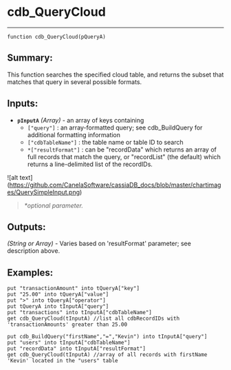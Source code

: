 # cdb_QueryCloud
---
```
function cdb_QueryCloud(pQueryA)
```
## Summary:
This function searches the specified cloud table, and returns the subset that matches that query in several possible formats.

## Inputs:
* **`pInputA`**  *(Array)* - an array of keys containing 
    * `["query"]` : an array-formatted query; see cdb_BuildQuery for additional formatting information
    - `["cdbTableName"]` : the table name or table ID to search
    - `*["resultFormat"]` : can be "recordData" which returns an array of full records that match the query, or "recordList" (the default) which returns a line-delimited list of the recordIDs.

![alt text] (https://github.com/CanelaSoftware/cassiaDB_docs/blob/master/chartimages/QuerySimpleInput.png)

> _*optional parameter._

## Outputs:
*(String or Array)* - Varies based on 'resultFormat' parameter; see description above.
## Examples:
```
put "transactionAmount" into tQueryA["key"]
put "25.00" into tQueryA["value"]
put ">" into tQueryA["operator"]
put tQueryA into tInputA["query"]
put "transactions" into tInputA["cdbTableName"]
get cdb_QueryCloud(tInputA) //list all cdbRecordIDs with 'transactionAmounts' greater than 25.00
```

```
put cdb_BuildQuery("firstName","=","Kevin") into tInputA["query"]
put "users" into tInputA["cdbTableName"]
put "recordData" into tInputA["resultFormat"]
get cdb_QueryCloud(tInputA) //array of all records with firstName 'Kevin' located in the "users" table
```